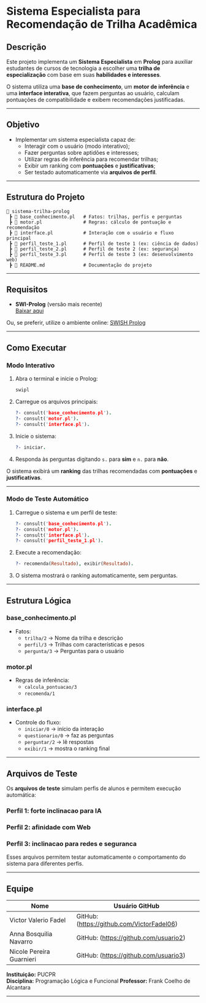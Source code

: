 # Sistema Especialista para Recomendação de Trilha Acadêmica

## Descrição

Este projeto implementa um **Sistema Especialista** em **Prolog** para auxiliar estudantes de cursos de tecnologia a escolher uma **trilha de especialização** com base em suas **habilidades e interesses**.

O sistema utiliza uma **base de conhecimento**, um **motor de inferência** e uma **interface interativa**, que fazem perguntas ao usuário, calculam pontuações de compatibilidade e exibem recomendações justificadas.

---

## Objetivo

- Implementar um sistema especialista capaz de:
  - Interagir com o usuário (modo interativo);
  - Fazer perguntas sobre aptidões e interesses;
  - Utilizar regras de inferência para recomendar trilhas;
  - Exibir um ranking com **pontuações** e **justificativas**;
  - Ser testado automaticamente via **arquivos de perfil**.

---

## Estrutura do Projeto

```
📂 sistema-trilha-prolog
 ┣ 📜 base_conhecimento.pl   # Fatos: trilhas, perfis e perguntas
 ┣ 📜 motor.pl               # Regras: cálculo de pontuação e recomendação
 ┣ 📜 interface.pl           # Interação com o usuário e fluxo principal
 ┣ 📜 perfil_teste_1.pl      # Perfil de teste 1 (ex: ciência de dados)
 ┣ 📜 perfil_teste_2.pl      # Perfil de teste 2 (ex: segurança)
 ┣ 📜 perfil_teste_3.pl      # Perfil de teste 3 (ex: desenvolvimento web)
 ┣ 📜 README.md              # Documentação do projeto
```

---

## Requisitos

- **SWI-Prolog** (versão mais recente)  
  [Baixar aqui](https://www.swi-prolog.org/Download.html)

Ou, se preferir, utilize o ambiente online: [SWISH Prolog](https://swish.swi-prolog.org/)

---

## Como Executar

### Modo Interativo

1. Abra o terminal e inicie o Prolog:
   ```bash
   swipl
   ```

2. Carregue os arquivos principais:
   ```prolog
   ?- consult('base_conhecimento.pl').
   ?- consult('motor.pl').
   ?- consult('interface.pl').
   ```

3. Inicie o sistema:
   ```prolog
   ?- iniciar.
   ```

4. Responda às perguntas digitando `s.` para **sim** e `n.` para **não**.

O sistema exibirá um **ranking** das trilhas recomendadas com **pontuações** e **justificativas**.

---

### Modo de Teste Automático

1. Carregue o sistema e um perfil de teste:
   ```prolog
   ?- consult('base_conhecimento.pl').
   ?- consult('motor.pl').
   ?- consult('interface.pl').
   ?- consult('perfil_teste_1.pl').
   ```

2. Execute a recomendação:
   ```prolog
   ?- recomenda(Resultado), exibir(Resultado).
   ```

3. O sistema mostrará o ranking automaticamente, sem perguntas.

---

## Estrutura Lógica

### base_conhecimento.pl
- Fatos:
  - `trilha/2` → Nome da trilha e descrição
  - `perfil/3` → Trilhas com características e pesos
  - `pergunta/3` → Perguntas para o usuário

### motor.pl
- Regras de inferência:
  - `calcula_pontuacao/3`
  - `recomenda/1`

### interface.pl
- Controle do fluxo:
  - `iniciar/0` → início da interação
  - `questionario/0` → faz as perguntas
  - `perguntar/2` → lê respostas
  - `exibir/1` → mostra o ranking final

---

## Arquivos de Teste

Os **arquivos de teste** simulam perfis de alunos e permitem execução automática:

### Perfil 1: forte inclinacao para IA


### Perfil 2: afinidade com Web


### Perfil 3: inclinacao para redes e seguranca


Esses arquivos permitem testar automaticamente o comportamento do sistema para diferentes perfis.

---

## Equipe

| Nome | Usuário GitHub |
|------|----------------|
| Victor Valerio Fadel     | GitHub: (https://github.com/VictorFadel06) |
| Anna Bosquilia Navarro   | GitHub: (https://github.com/usuario2) |
| Nicole Pereira Guarnieri | GitHub: (https://github.com/usuario3) |


**Instituição:** PUCPR  
**Disciplina:** Programação Lógica e Funcional
**Professor:** Frank Coelho de Alcantara

---

